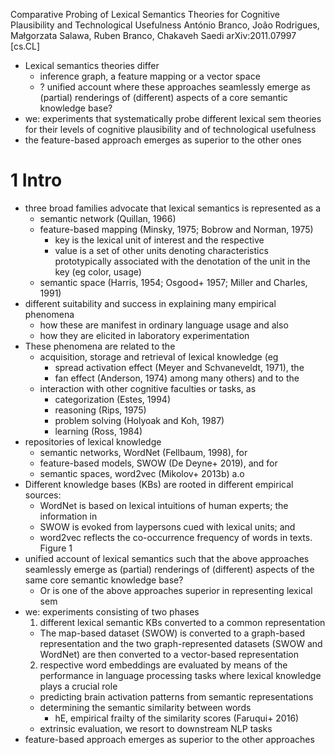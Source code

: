 Comparative Probing of Lexical Semantics Theories
  for Cognitive Plausibility and Technological Usefulness
António Branco, João Rodrigues, Małgorzata Salawa, Ruben Branco, Chakaveh Saedi
arXiv:2011.07997 [cs.CL]

* Lexical semantics theories differ
  * inference graph, a feature mapping or a vector space
  * ? unified account where these approaches seamlessly emerge as (partial)
    renderings of (different) aspects of a core semantic knowledge base?
* we: experiments that systematically probe different lexical sem theories
  for their levels of cognitive plausibility and of technological usefulness
* the feature-based approach emerges as superior to the other ones

# 1 Intro

* three broad families advocate that lexical semantics is represented as a
  * semantic network (Quillan, 1966)
  * feature-based mapping (Minsky, 1975; Bobrow and Norman, 1975)
    * key is the lexical unit of interest and the respective
    * value is a set of other units denoting characteristics prototypically
      associated with the denotation of the unit in the key (eg color, usage)
  * semantic space (Harris, 1954; Osgood+ 1957; Miller and Charles, 1991)
* different suitability and success in explaining many empirical phenomena
  * how these are manifest in ordinary language usage and also
  * how they are elicited in laboratory experimentation
* These phenomena are related to the
  * acquisition, storage and retrieval of lexical knowledge (eg
    * spread activation effect (Meyer and Schvaneveldt, 1971), the
    * fan effect (Anderson, 1974) among many others) and to the
  * interaction with other cognitive faculties or tasks, as
    * categorization (Estes, 1994)
    * reasoning (Rips, 1975)
    * problem solving (Holyoak and Koh, 1987)
    * learning (Ross, 1984)
* repositories of lexical knowledge
  * semantic networks, WordNet (Fellbaum, 1998), for
  * feature-based models, SWOW (De Deyne+ 2019), and for
  * semantic spaces, word2vec (Mikolov+ 2013b) a.o
* Different knowledge bases (KBs) are rooted in different empirical sources:
  * WordNet is based on lexical intuitions of human experts; the information in
  * SWOW is evoked from laypersons cued with lexical units; and
  * word2vec reflects the co-occurrence frequency of words in texts. Figure 1
* unified account of lexical semantics
  such that the above approaches seamlessly emerge as (partial) renderings of
  (different) aspects of the same core semantic knowledge base?
  * Or is one of the above approaches superior in representing lexical sem
* we: experiments consisting of two phases
  1. different lexical semantic KBs converted to a common representation
    * The map-based dataset (SWOW) is converted to a graph-based representation
      and the two graph-represented datasets (SWOW and WordNet) are then
      converted to a vector-based representation
  2. respective word embeddings are evaluated by means of the performance in
     language processing tasks where lexical knowledge plays a crucial role
    * predicting brain activation patterns from semantic representations
    * determining the semantic similarity between words
      * hE, empirical frailty of the similarity scores (Faruqui+ 2016)
    * extrinsic evaluation, we resort to downstream NLP tasks
* feature-based approach emerges as superior to the other approaches
